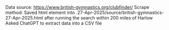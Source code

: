 Data source: https://www.british-gymnastics.org/clubfinder/
Scrape method: Saved html element into .27-Apr-2025/source/british-gymnastics-27-Apr-2025.html after running the search within 200 miles of Harlow
Asked ChatGPT to extract data into a CSV file